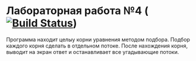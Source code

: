 # Лабораторная работа №4 ([![Build Status](https://travis-ci.org/Cemiroling/Lab4.svg?branch=master)](https://travis-ci.org/Cemiroling/laba3))
Программа находит целыу корни уравнения методом подбора. Подбор каждого корня сделать в отдельном потоке. После нахождения корня, выводит на экран ответ и останавливает все угадывающие потоки.
